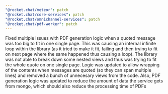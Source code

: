```yaml
---
"@rocket.chat/meteor": patch
"@rocket.chat/core-services": patch
"@rocket.chat/omnichannel-services": patch
"@rocket.chat/pdf-worker": patch
---
```


Fixed multiple issues with PDF generation logic when a quoted message was too big to fit in one single page. This was causing an internal infinite loop within the library (as it tried to make it fit, failing and then trying to fit on next page where the same happened thus causing a loop).
The library was not able to break down some nested views and thus was trying to fit the whole quote on one single page. Logic was updated to allow wrapping of the contents when messages are quoted (so they can span multiple lines) and removed a bunch of unnecesary views from the code.
Also, PDF generation logic was updated to reduce the amount of data the service gets from mongo, which should also reduce the processing time of PDFs
